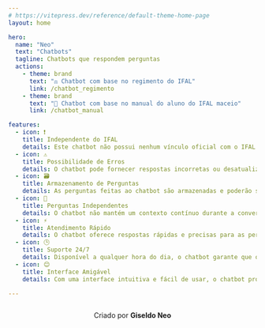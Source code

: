 ```yaml
---
# https://vitepress.dev/reference/default-theme-home-page
layout: home

hero:
  name: "Neo"
  text: "Chatbots"
  tagline: Chatbots que respondem perguntas 
  actions:
    - theme: brand
      text: "⚖️ Chatbot com base no regimento do IFAL"
      link: /chatbot_regimento
    - theme: brand
      text: "📘 Chatbot com base no manual do aluno do IFAL maceio"
      link: /chatbot_manual

features:
  - icon: ❗
    title: Independente do IFAL
    details: Este chatbot não possui nenhum vínculo oficial com o IFAL. É uma ferramenta independente.
  - icon: ⚠️
    title: Possibilidade de Erros
    details: O chatbot pode fornecer respostas incorretas ou desatualizadas, e os usuários devem verificar as informações fornecidas.
  - icon: 🗃️
    title: Armazenamento de Perguntas
    details: As perguntas feitas ao chatbot são armazenadas e poderão ser verificadas pela equipe para melhorar o serviço.
  - icon: 🔄
    title: Perguntas Independentes
    details: O chatbot não mantém um contexto contínuo durante a conversa, cada mensagem enviada é tratada como uma pergunta própria e independente.
  - icon: ⚡
    title: Atendimento Rápido
    details: O chatbot oferece respostas rápidas e precisas para as perguntas frequentes, economizando tempo e esforço.
  - icon: 🕒
    title: Suporte 24/7
    details: Disponível a qualquer hora do dia, o chatbot garante que os alunos possam obter ajuda e informações sempre que precisarem.
  - icon: 😊
    title: Interface Amigável
    details: Com uma interface intuitiva e fácil de usar, o chatbot proporciona uma experiência agradável e eficiente.

---
```


<footer style="text-align: center; padding: 1em 0; ">
  <p style="margin: 0;">Criado por <strong>Giseldo Neo</strong></p>
</footer>

